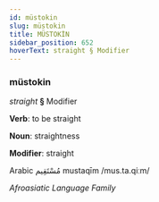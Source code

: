 ```yaml
---
id: müstokin
slug: müstokin
title: MÜSTOKİN
sidebar_position: 652
hoverText: straight § Modifier
---
```


### müstokin

*straight* **§** Modifier

**Verb**: to be straight

**Noun**: straightness

**Modifier**: straight

Arabic مُسْتَقِيم mustaqīm /mus.ta.qiːm/

*Afroasiatic Language Family*